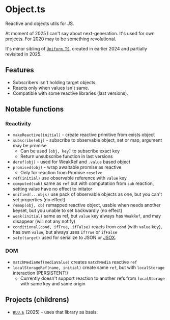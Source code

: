 # Object.ts

Reactive and objects utils for JS.

At moment of 2025 I can't say about next-generation. It's used for own projects. For 2020 may to be something revolutional.

It's minor sibling of [`Uniform.TS`](https://github.com/unite-2-re/uniform.ts), created in earlier 2024 and partially revisited in 2025.

## Features

- Subscribers isn't holding target objects.
- Reacts only when values isn't same.
- Compatible with some reactive libraries (last versions).

## Notable functions

### Reactivity

- `makeReactive(initial)` - create reactive primitive from exists object
- `subscribe(obj)` - subscribe to observable object, set or map, argument may be promise
  - Can be used `[obj, key]` to subscribe exact key
  - Return unsubscribe function in last versions
- `deref(obj)` - used for WeakRef and `.value` based object
- `promised(obj)` - wrap awaitable promise as reactive
  - Only for reaction from Promise `resolve`
- `ref(initial)` use observable reference with `value` key
- `computed(sub)` same as `ref` but with computation from `sub` reaction, setting value have no effect to initator
- `unified(...objs)` use pack of observable objects as one, but you can't set properties (no effect)
- `remap(obj, cb)` remapped reactive object, usable when needs another keyset, but you unable to set backwardly (no effect)
- `weak(initial)` same as ref, but `value` key always has `WeakRef`, and may disappear (will not any notify)
- `conditional(cond, ifTrue, ifFalse)` reacts from `cond` (with `value` key), has own `value`, but always uses `ifTrue` or `ifFalse`
- `safe(target)` used for serialize to JSON or [JSOX](https://github.com/d3x0r/JSOX).

### DOM

- `matchMediaRef(mediaValue)` creates `matchMedia` reactive `ref`
- `localStorageRef(name, initial)` create same `ref`, but with `localStorage` interaction (PERSISTENT!)
  - Currently doesn't support reaction to another refs from `localStorage` with same key and same origin

## Projects (childrens)

- [`BLU.E`](https://github.com/unite-2-re/BLU.E) (2025) - uses that library as basis.
